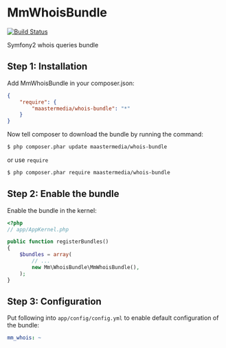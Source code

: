 MmWhoisBundle
=======================

[![Build Status](https://secure.travis-ci.org/maastermedia/MmWhoisBundle.png?branch=master)](http://travis-ci.org/maastermedia/MmWhoisBundle)

Symfony2 whois queries bundle

## Step 1: Installation

Add MmWhoisBundle in your composer.json:

```json
{
    "require": {
        "maastermedia/whois-bundle": "*"
    }
}
```

Now tell composer to download the bundle by running the command:

``` bash
$ php composer.phar update maastermedia/whois-bundle
```

or use `require`

```bash
$ php composer.phar require maastermedia/whois-bundle
```

## Step 2: Enable the bundle

Enable the bundle in the kernel:

``` php
<?php
// app/AppKernel.php

public function registerBundles()
{
    $bundles = array(
        // ...
        new Mm\WhoisBundle\MmWhoisBundle(),
    );
}
```

## Step 3: Configuration

Put following into `app/config/config.yml` to enable default configuration of the bundle:

```yaml
mm_whois: ~
```

